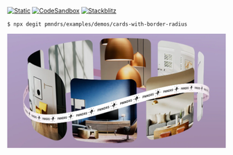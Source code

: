 [![Static](https://img.shields.io/badge/demo-%23646CFF.svg?logo=html5&logoColor=white)](https://pmndrs.github.io/examples/cards-with-border-radius)
[![CodeSandbox](https://img.shields.io/badge/codesandbox-040404?logo=codesandbox&logoColor=DBDBDB)](https://codesandbox.io/s/github/pmndrs/examples/tree/main/demos/cards-with-border-radius)
[![Stackblitz](https://img.shields.io/badge/stackblitz-fff?logo=Stackblitz&logoColor=1389FD)](https://stackblitz.com/github/pmndrs/examples/tree/main/demos/cards-with-border-radius)

```sh
$ npx degit pmndrs/examples/demos/cards-with-border-radius
```

![](thumbnail.webp)
